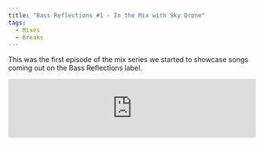 ```yaml
---
title: "Bass Reflections #1 - In the Mix with Sky Drone"
tags: 
  - Mixes
  - Breaks
---
```


This was the first episode of the mix series we started to showcase songs coming out on the Bass Reflections label.

<iframe width="100%" height="120" src="https://www.mixcloud.com/widget/iframe/?hide_cover=1&feed=%2Fbassreflections%2Fbass-reflections-podcast-1-in-the-mix-with-sky-drone%2F" frameborder="0"></iframe>